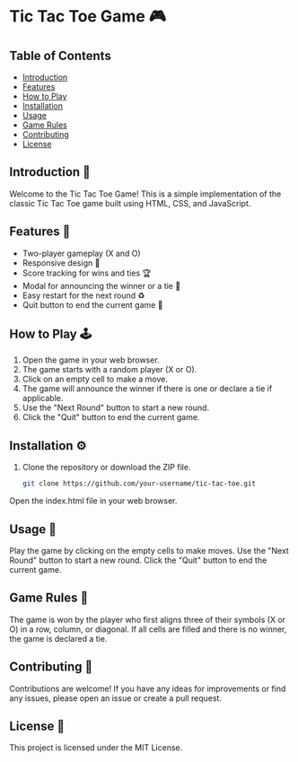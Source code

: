 # Tic Tac Toe Game 🎮

## Table of Contents
- [Introduction](https://github.com/Alacant2804/Tic-Tac-Toe/blob/main/README.md#introduction)
- [Features](https://github.com/Alacant2804/Tic-Tac-Toe/edit/main/README.md#features)
- [How to Play](https://github.com/Alacant2804/Tic-Tac-Toe/edit/main/README.md#how-to-play)
- [Installation](https://github.com/Alacant2804/Tic-Tac-Toe/edit/main/README.md#installation)
- [Usage](https://github.com/Alacant2804/Tic-Tac-Toe/edit/main/README.md#usage)
- [Game Rules](https://github.com/Alacant2804/Tic-Tac-Toe/edit/main/README.md#game-rules)
- [Contributing](https://github.com/Alacant2804/Tic-Tac-Toe/edit/main/README.md#contributing)
- [License](https://github.com/Alacant2804/Tic-Tac-Toe/blob/main/README.md#license)

## Introduction 🚀
Welcome to the Tic Tac Toe Game! This is a simple implementation of the classic Tic Tac Toe game built using HTML, CSS, and JavaScript.

## Features 🌟
- Two-player gameplay (X and O)
- Responsive design 📱
- Score tracking for wins and ties 🏆
- Modal for announcing the winner or a tie 🎉
- Easy restart for the next round ♻️
- Quit button to end the current game 🚪

## How to Play 🕹️
1. Open the game in your web browser.
2. The game starts with a random player (X or O).
3. Click on an empty cell to make a move.
4. The game will announce the winner if there is one or declare a tie if applicable.
5. Use the "Next Round" button to start a new round.
6. Click the "Quit" button to end the current game.

## Installation ⚙️
1. Clone the repository or download the ZIP file.
   ```bash
   git clone https://github.com/your-username/tic-tac-toe.git
Open the index.html file in your web browser.

## Usage 🎲

Play the game by clicking on the empty cells to make moves.
Use the "Next Round" button to start a new round.
Click the "Quit" button to end the current game.

## Game Rules 📜

The game is won by the player who first aligns three of their symbols (X or O) in a row, column, or diagonal.
If all cells are filled and there is no winner, the game is declared a tie.

## Contributing 🤝

Contributions are welcome! If you have any ideas for improvements or find any issues, please open an issue or create a pull request.

## License 📄

This project is licensed under the MIT License.
